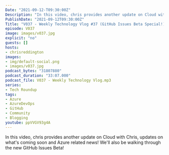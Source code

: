 ```yaml
---
Date: "2021-09-12-T09:30:00Z"
Description: "In this video, chris provides another update on Cloud with Chris, updates on what's coming soon and Azure related news! We'll also be walking through the new GitHub Issues Beta!"
PublishDate: "2021-09-12T09:30:00Z"
Title: "V037 - Weekly Technology Vlog #37 (GitHub Issues Beta Special!)"
episode: V037
image: images/v037.jpg
explicit: "no"
guests: []
hosts:
- chrisreddington
images:
- img/default-social.png
- images/v037.jpg
podcast_bytes: "31807880"
podcast_duration: "33:07.000"
podcast_file: V037 - Weekly Technology Vlog.mp3
series:
- Tech Roundup
tags:
- Azure
- AzureDevOps
- GitHub
- Community
- Blogging
youtube: ppVVGV93g4A
---
```

In this video, chris provides another update on Cloud with Chris, updates on what's coming soon and Azure related news! We'll also be walking through the new GitHub Issues Beta!